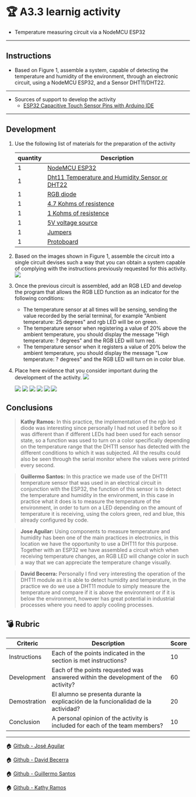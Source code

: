 # :trophy: A3.3 learnig activity
* Temperature measuring circuit via a NodeMCU ESP32
---
## Instructions
* Based on Figure 1, assemble a system, capable of detecting the temperature and humidity of the environment, through an electronic circuit, using a NodeMCU ESP32, and a Sensor DHT11/DHT22.
---
* Sources of support to develop the activity
    * [ESP32 Capacitive Touch Sensor Pins with Arduino IDE](https://randomnerdtutorials.com/esp32-touch-pins-arduino-ide/)
---
## Development
1. Use the following list of materials for the preparation of the activity

    quantity|Description|
    ---|---|
    1|[NodeMCU ESP32][ESP32]|
    1|[Dht11 Temperature and Humidity Sensor or DHT22][Dht11]|
    1|[RGB diode][DiodoRGB]|
    1|[4.7 Kohms of resistence][Resisitencia]|
    1|[1 Kohms of resistence][Resisitencia]|
    1|[5V voltage source][voltage source]|
    1|[Jumpers][Jumpers]|
    1|[Protoboard][Protoboard]|
2. Based on the images shown in Figure 1, assemble the circuit into a single circuit
devises such a way that you can obtain a system capable of complying with the instructions
previously requested for this activity.    
![](https://scontent.ftij1-2.fna.fbcdn.net/v/t1.15752-9/189416427_240929837802842_2408468351200413921_n.png?_nc_cat=100&ccb=1-3&_nc_sid=ae9488&_nc_ohc=VvWGCtDWam8AX8nHVkV&_nc_ht=scontent.ftij1-2.fna&oh=c93be6deaf52fcc3d3b00f770686cc7a&oe=60D2FD39)

3. Once the previous circuit is assembled, add an RGB LED and develop the program that allows the RGB LED function as an indicator for the following conditions:
    * The temperature sensor at all times will be sensing, sending the value recorded by the serial terminal, for example "Ambient temperature: 25 degrees" and rgb LED will be on green.
    * The temperature sensor when registering a value of 20% above the ambient temperature, you should display the message "High temperature: ? degrees" and the RGB LED will turn red.
    * The temperature sensor when it registers a value of 20% below the ambient temperature, you should display the message "Low temperature: ? degrees" and the RGB LED will turn on in color blue.

4. Place here evidence that you consider important during the development of the activity.
    ![](https://scontent.ftij1-1.fna.fbcdn.net/v/t1.15752-9/195650361_470412864050757_6977029501220687761_n.png?_nc_cat=111&ccb=1-3&_nc_sid=ae9488&_nc_ohc=UQ_hvULX1AIAX9QSaS3&tn=iz_R90uqX84BJL1v&_nc_ht=scontent.ftij1-1.fna&oh=ef85ab88a63f955d4b2902261f38c239&oe=60E31841)

    ![](https://scontent.ftij1-2.fna.fbcdn.net/v/t1.15752-9/195431937_3867161323381823_8967263321141384231_n.png?_nc_cat=107&ccb=1-3&_nc_sid=ae9488&_nc_ohc=wTuLHt-c-BsAX9xI6zL&_nc_ht=scontent.ftij1-2.fna&oh=8a717446a75f88250f637c98b74cc0e1&oe=60E37E69)
    ![](https://scontent.ftij1-2.fna.fbcdn.net/v/t1.15752-9/196797001_149473923905136_489880089650238984_n.png?_nc_cat=103&ccb=1-3&_nc_sid=ae9488&_nc_ohc=ZqX8mlZLHEMAX9ICodz&_nc_ht=scontent.ftij1-2.fna&oh=0931d893a59360c6c68b13f53690450a&oe=60E3CEAA)
    ![](https://scontent.ftij1-2.fna.fbcdn.net/v/t1.15752-9/196238761_523081292209775_7106843654733720587_n.png?_nc_cat=100&ccb=1-3&_nc_sid=ae9488&_nc_ohc=CWZNRdk-nl4AX8zRSp0&_nc_ht=scontent.ftij1-2.fna&oh=6588b119a4110d7504f34d9966666b1c&oe=60E4EC47)
    ![](https://scontent.ftij1-1.fna.fbcdn.net/v/t1.15752-9/196219992_778474149726389_8938533172127884322_n.png?_nc_cat=109&ccb=1-3&_nc_sid=ae9488&_nc_ohc=nlspPKWqUUMAX919fXL&_nc_ht=scontent.ftij1-1.fna&oh=cce5d1c882b345d04e1085577c9bc559&oe=60E633F5)
    ![](https://scontent.ftij1-2.fna.fbcdn.net/v/t1.15752-9/198252228_1663088030546245_6947159520388855162_n.jpg?_nc_cat=105&ccb=1-3&_nc_sid=ae9488&_nc_ohc=O9u6lXAikFgAX-zk4u7&_nc_ht=scontent.ftij1-2.fna&oh=50472ce30effe4bbe79c518041337e6c&oe=60E78C11)
    ![](https://scontent.ftij1-1.fna.fbcdn.net/v/t1.15752-9/195190987_518244606192476_4252147891525770337_n.jpg?_nc_cat=108&ccb=1-3&_nc_sid=ae9488&_nc_ohc=_KUktlzyEAwAX_BDE5R&tn=l1nHIv9m4q3RcYe6&_nc_ht=scontent.ftij1-1.fna&oh=ebb62c6b22b57b93c3b5fe06a6527d65&oe=60E53706)
## Conclusions
>**Kathy Ramos:** In this practice, the implementation of the rgb led diode was interesting since personally I had not used it before so it was different than if different LEDs had been used for each sensor state, so a function was used to turn on a color specifically depending on the temperature range that the DHT11 sensor has detected with the different conditions to which it was subjected. All the results could also be seen through the serial monitor where the values were printed every second.


>**Guillermo Santos:** In this practice we made use of the DHT11 temperature sensor that was used in an electrical circuit in conjunction with the ESP32, the function of this sensor is to detect the temperature and humidity in the environment, in this case in practice what it does is to measure the temperature of the environment, in order to turn on a LED depending on the amount of temperature it is receiving, using the colors green, red and blue, this already configured by code.


>**Jose Aguilar:** Using components to measure temperature and humidity has been one of the main practices in electronics, in this location we have the opportunity to use a DHT11 for this purpose. Together with an ESP32 we have assembled a circuit which when receiving temperature changes, an RGB LED will change color in such a way that we can appreciate the temperature change visually.

>**David Becerra:** Personally I find very interesting the operation of the DHT11 module as it is able to detect humidity and temperature, in the practice we do we use a DHT11 module to simply measure the temperature and compare if it is above the environment or if it is below the environment, however has great potential in industrial processes where you need to apply cooling processes.


## :bomb: Rubric
Criteric|Description|Score|
---|---|---|
Instructions|Each of the points indicated in the section is met instructions?|10
Development|Each of the points requested was answered within the development of the activity?|60
Demostration|El alumno se presenta durante la explicación de la funcionalidad de la actividad?|20
Conclusion|A personal opinion of the activity is included for each of the team members?|10
---

:house: [Github - José Aguilar](https://github.com/JoseAguilar9812/Sistemas_Programables21)

:house: [Github - David Becerra](https://github.com/davidbecerra17/Sistemas-Programables)

:house: [Github - Guillermo Santos](https://github.com/Guillermosantos29/SistemasProgramables)

:house: [Github - Kathy Ramos](https://github.com/kathy-ramos/sistemas-programables)

[Dht11]:https://articulo.mercadolibre.com.mx/MLM-664315278-sensor-de-temperatura-y-humedad-dht11-cjumpers-arduino-pic-_JM#position=1&type=item&tracking_id=b203e8cd-c375-429a-9b75-8c57e8b35386

[DiodoRGB]:https://docs.google.com/document/d/1QhyTs0CQxp1T9ChkF30XT6WRCrxe-mgBX8Rwn2s9lCM/view#

[voltage source]:https://es.wikipedia.org/wiki/Fuente_de_alimentaci%C3%B3n

[Jumpers]:https://www.amazon.com.mx/ELEGOO-Macho-Hembra-Macho-Macho-Hembra-Hembra-Protoboard/dp/B06ZXSQ5WG/ref=sr_1_1?__mk_es_MX=%C3%85M%C3%85%C5%BD%C3%95%C3%91&dchild=1&keywords=jumper+wires&qid=1599003519&sr=8-1

[Protoboard]:https://www.amazon.com.mx/Deke-Home-Breadboard-distribuci%C3%B3n-electr%C3%B3nica/dp/B086C9HK7V/ref=sr_1_22?__mk_es_MX=%C3%85M%C3%85%C5%BD%C3%95%C3%91&dchild=1&keywords=breadboard&qid=1599003455&sr=8-22

[ESP32]:https://www.amazon.com.mx/ESP-32-ESP-32S-ESP-WROOM-32-ESP32-S-desarrollo/dp/B07TBFC75Z/ref=sr_1_2?__mk_es_MX=%C3%85M%C3%85%C5%BD%C3%95%C3%91&dchild=1&keywords=esp32&qid=1599003438&sr=8-2

[Resisitencia]:https://electronicavm.files.wordpress.com/2010/10/resistencias-codigo-colores-ohmetro.pdf
